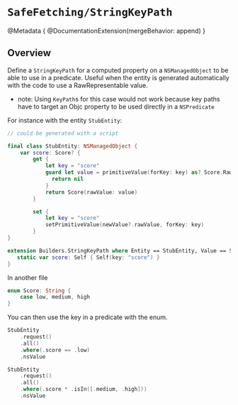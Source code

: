 # ``SafeFetching/StringKeyPath``

@Metadata {
    @DocumentationExtension(mergeBehavior: append)
}

## Overview

Define a ``StringKeyPath`` for a computed property on a `NSManagedObject` to be able to use in a predicate. 
Useful when the entity is generated automatically with the code to use a RawRepresentable value.

- note: Using `KeyPath`s for this case would not work because key paths have to target an Objc property to be used directly in a `NSPredicate` 

For instance with the entity `StubEntity`:

```swift
// could be generated with a script

final class StubEntity: NSManagedObject {
    var score: Score? {
        get {
            let key = "score"
            guard let value = primitiveValue(forKey: key) as? Score.RawValue else {
              return nil
            }
            return Score(rawValue: value)
        }

        set {
            let key = "score"
            setPrimitiveValue(newValue?.rawValue, forKey: key)
        }
}

extension Builders.StringKeyPath where Entity == StubEntity, Value == Score {
   static var score: Self { Self(key: "score") }
}
```

In another file

```swift
enum Score: String {
    case low, medium, high
}
```

You can then use the key in a predicate with the enum.

```swift
StubEntity
    .request()
    .all()
    .where(.score == .low)
    .nsValue
```

```swift
StubEntity
    .request()
    .all()
    .where(.score * .isIn([.medium, .high]))
    .nsValue
```
